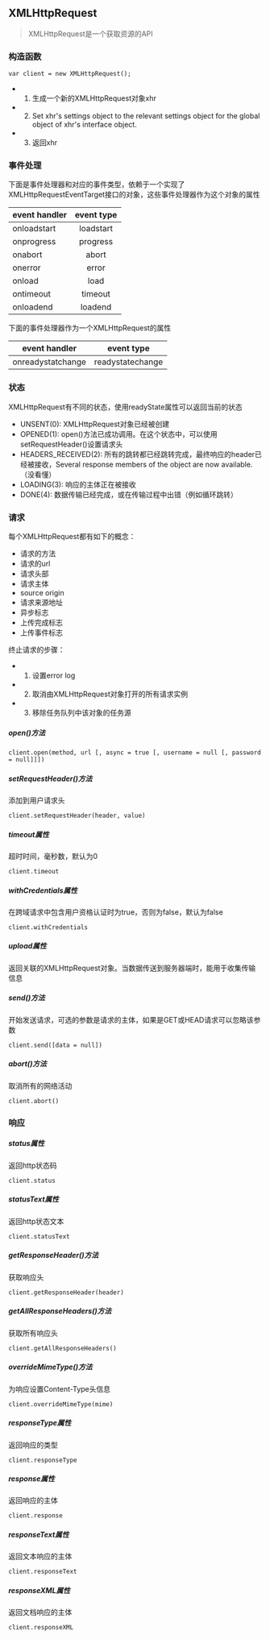 ## XMLHttpRequest

> XMLHttpRequest是一个获取资源的API

### 构造函数
```
var client = new XMLHttpRequest();
```
- 1. 生成一个新的XMLHttpRequest对象xhr
- 2. Set xhr's settings object to the relevant settings object for the global object of xhr's interface object.
- 3. 返回xhr

### 事件处理
下面是事件处理器和对应的事件类型，依赖于一个实现了XMLHttpRequestEventTarget接口的对象，这些事件处理器作为这个对象的属性

|event handler  |event type |
|---------------|:---------:|
|onloadstart	|loadstart	|
|onprogress		|progress	|
|onabort		|abort		|
|onerror		|error		|
|onload			|load		|
|ontimeout		|timeout	|
|onloadend		|loadend	|

下面的事件处理器作为一个XMLHttpRequest的属性

|event handler	  |event type	   |
|-----------------|:--------------:|
|onreadystatchange|readystatechange|

### 状态
XMLHttpRequest有不同的状态，使用readyState属性可以返回当前的状态
- UNSENT(0): XMLHttpRequest对象已经被创建
- OPENED(1): open()方法已成功调用。在这个状态中，可以使用setRequestHeader()设置请求头
- HEADERS_RECEIVED(2): 所有的跳转都已经跳转完成，最终响应的header已经被接收，Several response members of the object are now available.（没看懂）
- LOADING(3): 响应的主体正在被接收
- DONE(4): 数据传输已经完成，或在传输过程中出错（例如循环跳转）

### 请求
每个XMLHttpRequest都有如下的概念：
- 请求的方法
- 请求的url
- 请求头部
- 请求主体
- source origin
- 请求来源地址
- 异步标志
- 上传完成标志
- 上传事件标志

终止请求的步骤：
- 1. 设置error log
- 2. 取消由XMLHttpRequest对象打开的所有请求实例
- 3. 移除任务队列中该对象的任务源

##### open()方法
```
client.open(method, url [, async = true [, username = null [, password = null]]])
```

##### setRequestHeader()方法
添加到用户请求头
```
client.setRequestHeader(header, value)
```

##### timeout属性
超时时间，毫秒数，默认为0
```
client.timeout
```

##### withCredentials属性
在跨域请求中包含用户资格认证时为true，否则为false，默认为false
```
client.withCredentials
```

##### upload属性
返回关联的XMLHttpRequest对象。当数据传送到服务器端时，能用于收集传输信息

##### send()方法
开始发送请求，可选的参数是请求的主体，如果是GET或HEAD请求可以忽略该参数
```
client.send([data = null])
```

##### abort()方法
取消所有的网络活动
```
client.abort()
```
### 响应
##### status属性
返回http状态码
```
client.status
```

##### statusText属性
返回http状态文本
```
client.statusText
```

##### getResponseHeader()方法
获取响应头
```
client.getResponseHeader(header)
```

##### getAllResponseHeaders()方法
获取所有响应头
```
client.getAllResponseHeaders()
```

##### overrideMimeType()方法
为响应设置Content-Type头信息
```
client.overrideMimeType(mime)
```

##### responseType属性
返回响应的类型
```
client.responseType
```

##### response属性
返回响应的主体
```
client.response
```

##### responseText属性
返回文本响应的主体
```
client.responseText
```

##### responseXML属性
返回文档响应的主体
```
client.responseXML
```
